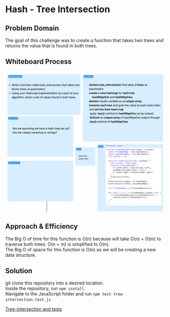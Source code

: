 # Hash - Tree Intersection

## Problem Domain

The goal of this challenge was to create a function that takes two trees and returns the value that is found in both trees.

## Whiteboard Process

![LinkedList Whiteboard](../../../../assets/whiteboard_challenge32.png)

## Approach & Efficiency

The Big O of time for this function is O(n) because will take O(n) + O(m) to traverse both trees. O(n + m) is simplified to O(n).\
The Big O of space for this function is O(n) as we will be creating a new data structure.

## Solution

git clone this repository into a desired location.\
Inside the repository, run `npm install`.\
Navigate to the JavaScript folder and run `npm test tree-intersection.test.js`

[Tree-intersection and tests](./tree-intersection.test.js)
